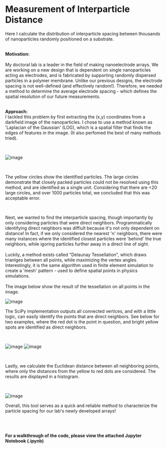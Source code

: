 # Measurement of Interparticle Distance

Here I calculate the distribution of interparticle spacing between thousands of nanoparticles randomly positioned on a substrate.
<br>
<br>

**Motivation:**
<br>
<br>
My doctoral lab is a leader in the field of making nanoelectrode arrays. We are working on a new design that is dependent on single nanoparticles acting as electrodes, and is fabricated by supporting randomly dispersed particles in a polymer membrane. Unlike our previous designs, the electrode spacing is not well-defined (and effectively random!). Therefore, we needed a method to determine the average electrode spacing - which defines the spatial resolution of our future measurements. 
<br>
<br>

**Approach:**
<br>
I tackled this problem by first extracting the (x,y) coordinates from a darkfield image of the nanoparticles. I chose to use a method known as 'Laplacian of the Gaussian' (LOG), which is a spatial filter that finds the edges of features in the image. (It also perfomed the best of many methods tried). 

<br>

![image](https://user-images.githubusercontent.com/69371709/109753902-e65c0300-7b97-11eb-8fdc-46d1d98265f4.png)


<br>

The yellow circles show the identified particles. The large circles demonstrate that closely packed particles could not be resolved using this method, and are identified as a single unit. Considering that there are <20 large circles, and over 1000 particles total, we concluded that this was acceptable error. 

<br>

Next, we wanted to find the interparticle spacing, though importantly by only considering particles that were direct neighbors. Programmatically identifying direct neighbors was diffiult because it's not only dependent on distance! In fact, if we only considered the nearest 'n' neighbors, there were many instances where the identified closest particles were 'behind' the true neighbors, while igoring particles further away in a direct line of sight. 
<br>
<br>
Luckily, a method exists called "Delaunay Tessellation", which draws trianlges between all points, while maximizing the vertex angles. Interestingly, it is the same algorithm used in finite element simulation to create a 'mesh' pattern - used to define spatial points in physics simulations.
<br>
<br>
The image below show the result of the tessellation on all points in the image. 

![image](https://user-images.githubusercontent.com/69371709/109754018-2327fa00-7b98-11eb-8149-43ebc3d64b24.png)

  
The SciPy implementation outputs all connected vertices, and with a little logic, can easily identify the points that are direct neighbors. See below for two examples, where the red dot is the point in question, and bright yellow spots are identified as direct neighbors. 

<br>

![image](https://user-images.githubusercontent.com/69371709/109754323-a3e6f600-7b98-11eb-840e-0cc096fa9043.png)
![image](https://user-images.githubusercontent.com/69371709/109755546-148f1200-7b9b-11eb-87cb-c3eed3617620.png)


  
 <br>
 
 Lastly, we calculate the Euclidean distance between all neighboring points, where only the distances from the yellow to red dots are considered. The results are displayed in a histogram. 
 
 <br>


![image](https://user-images.githubusercontent.com/69371709/109754220-7dc15600-7b98-11eb-9cd4-4357d06a9aae.png)

  
Overall, this tool serves as a quick and reliable method to characterize the particle spacing for our lab's newly developed arrays! 





<br>
<br>

**For a walkthrough of the code, please view the attached Jupyter Notebook (.ipynb)**

